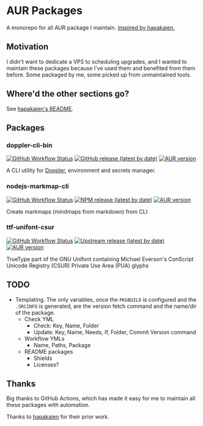 # AUR Packages

A monorepo for all AUR package I maintain. [Inspired by hapakaien.](https://github.com/hapakaien/aur-packages/)

## Motivation

I didn't want to dedicate a VPS to scheduling upgrades, and I wanted to maintain these packages because I've used them and benefited from them before. Some packaged by me, some picked up from unmaintained tools.

## Where'd the other sections go?

See [hapakaien's README](https://github.com/hapakaien/aur-packages/blob/main/README.md).

## Packages

### doppler-cli-bin

[![GitHub Workflow Status](https://img.shields.io/github/actions/workflow/status/gregdan3/aur-packages/doppler-cli-bin.yml?branch=main&label=CI&style=flat-square)](https://github.com/gregdan3/aur-packages/actions/workflows/doppler-cli-bin.yml) [![GitHub release (latest by date)](https://img.shields.io/github/v/release/DopplerHQ/cli?style=flat-square)](https://github.com/DopplerHQ/cli) [![AUR version](https://img.shields.io/aur/version/doppler-cli-bin?style=flat-square)](https://aur.archlinux.org/packages/doppler-cli-bin/)

A CLI utility for [Doppler](https://www.doppler.com/), environment and secrets manager.

### nodejs-markmap-cli

[![GitHub Workflow Status](https://img.shields.io/github/actions/workflow/status/gregdan3/aur-packages/nodejs-markmap-cli.yml?branch=main&label=CI&style=flat-square)](https://github.com/gregdan3/aur-packages/actions/workflows/nodejs-markmap-cli.yml) [![NPM release (latest by date)](https://img.shields.io/npm/v/markmap-cli?style=flat-square)](https://www.npmjs.com/package/markmap-cli/v/latest) [![AUR version](https://img.shields.io/aur/version/nodejs-markmap-cli?style=flat-square)](https://aur.archlinux.org/packages/nodejs-markmap-cli/)

Create markmaps (mindmaps from markdown) from CLI

### ttf-unifont-csur

[![GitHub Workflow Status](https://img.shields.io/github/actions/workflow/status/gregdan3/aur-packages/ttf-unifont-csur.yml?branch=main&label=CI&style=flat-square)](https://github.com/gregdan3/aur-packages/actions/workflows/ttf-unifont-csur.yml) [![Upstream release (latest by date)](https://img.shields.io/badge/Upstream-Not%20Retrievable-lightgray)](https://unifoundry.com/unifont/index.html) [![AUR version](https://img.shields.io/aur/version/ttf-unifont-csur?style=flat-square)](https://aur.archlinux.org/packages/ttf-unifont-csur/)

TrueType part of the GNU Unifont containing Michael Everson's ConScript Unicode Registry (CSUR) Private Use Area (PUA) glyphs

## TODO

- Templating. The only variables, once the `PKGBUILD` is configured and the `.SRCINFO` is generated, are the version fetch command and the name/dir of the package.
  - Check YML
    - Check: Key, Name, Folder
    - Update: Key, Name, Needs, If, Folder, Commit Version command
  - Workflow YMLs
    - Name, Paths, Package
  - README packages
    - Shields
    - Licenses?

## Thanks

Big thanks to GitHub Actions, which has made it easy for me to maintain all these packages with automation.

Thanks to [hapakaien](https://github.com/hapakaien/aur-packages/) for their prior work.
